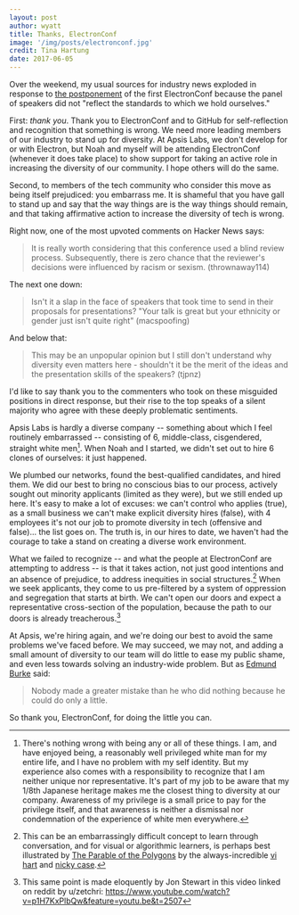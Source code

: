 ```yaml
---
layout: post
author: wyatt
title: Thanks, ElectronConf
image: '/img/posts/electronconf.jpg'
credit: Tina Hartung
date: 2017-06-05
---
```


Over the weekend, my usual sources for industry news exploded in response to [the postponement](http://electronconf.com/) of the first ElectronConf because the panel of speakers did not "reflect the standards to which we hold ourselves."

First: _thank you_. Thank you to ElectronConf and to GitHub for self-reflection and recognition that something is wrong. We need more leading members of our industry to stand up for diversity. At Apsis Labs, we don't develop for or with Electron, but Noah and myself will be attending ElectronConf (whenever it does take place) to show support for taking an active role in increasing the diversity of our community. I hope others will do the same.

Second, to members of the tech community who consider this move as being itself prejudiced: you embarrass me. It is shameful that you have gall to stand up and say that the way things are is the way things should remain, and that taking affirmative action to increase the diversity of tech is wrong.

Right now, one of the most upvoted comments on Hacker News says:

> It is really worth considering that this conference used a blind review process. Subsequently, there is zero chance that the reviewer's decisions were influenced by racism or sexism. (thrownaway114)

The next one down:

> Isn't it a slap in the face of speakers that took time to send in their proposals for presentations? "Your talk is great but your ethnicity or gender just isn't quite right" (macspoofing)

And below that:

> This may be an unpopular opinion but I still don't understand why diversity even matters here - shouldn't it be the merit of the ideas and the presentation skills of the speakers? (tjpnz)

I'd like to say thank you to the commenters who took on these misguided positions in direct response, but their rise to the top speaks of a silent majority who agree with these deeply problematic sentiments.

Apsis Labs is hardly a diverse company -- something about which I feel routinely embarrassed -- consisting of 6, middle-class, cisgendered, straight white men[^whiteguys]. When Noah and I started, we didn't set out to hire 6 clones of ourselves: it just happened.

We plumbed our networks, found the best-qualified candidates, and hired them. We did our best to bring no conscious bias to our process, actively sought out minority applicants (limited as they were), but we still ended up here. It's easy to make a lot of excuses: we can't control who applies (true), as a small business we can't make explicit diversity hires (false), with 4 employees it's not our job to promote diversity in tech (offensive and false)... the list goes on. The truth is, in our hires to date, we haven't had the courage to take a stand on creating a diverse work environment.

What we failed to recognize -- and what the people at ElectronConf are attempting to address -- is that it takes action, not just good intentions and an absence of prejudice, to address inequities in social structures.[^polygons] When we seek applicants, they come to us pre-filtered by a system of oppression and segregation that starts at birth. We can't open our doors and expect a representative cross-section of the population, because the path to our doors is already treacherous.[^jonstewart]

At Apsis, we're hiring again, and we're doing our best to avoid the same problems we've faced before. We may succeed, we may not, and adding a small amount of diversity to our team will do little to ease my public shame, and even less towards solving an industry-wide problem. But as [Edmund Burke](https://en.wikipedia.org/wiki/Edmund_Burke) said:

> Nobody made a greater mistake than he who did nothing because he could do only a little.

So thank you, ElectronConf, for doing the little you can.

[^whiteguys]: There's nothing wrong with being any or all of these things. I am, and have enjoyed being, a reasonably well privileged white man for my entire life, and I have no problem with my self identity. But my experience also comes with a responsibility to recognize that I am neither unique nor representative. It's part of my job to be aware that my 1/8th Japanese heritage makes me the closest thing to diversity at our company. Awareness of my privilege is a small price to pay for the privilege itself, and that awareness is neither a dismissal nor condemnation of the experience of white men everywhere.

[^jonstewart]: This same point is made eloquently by Jon Stewart in this video linked on reddit by u/zetchri: https://www.youtube.com/watch?v=p1H7KxPlbQw&feature=youtu.be&t=2507

[^polygons]: This can be an embarrassingly difficult concept to learn through conversation, and for visual or algorithmic learners, is perhaps best illustrated by [The Parable of the Polygons](http://ncase.me/polygons/) by the always-incredible [vi hart](http://vihart.com/) and [nicky case](http://www.patreon.com/ncase).
